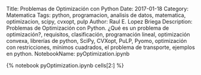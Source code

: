 Title: Problemas de Optimización con Python
Date: 2017-01-18
Category: Matematica
Tags: python, programacion, analisis de datos, matematica, optimizacion, scipy, cvxopt, pulp
Author: Raul E. Lopez Briega
Description: Problemas de Optimización con Python. ¿Qué es un problema de optimización?, requisitos, clasificación, programación lineal, optimización convexa, librerías de python, SciPy, CVXopt, PuLP, Pyomo, optimización con restricciones, mínimos cuadrados, el problema de transporte, ejemplos en python.
NotebookName: pyOptimization.ipynb

{% notebook pyOptimization.ipynb cells[2:] %}
